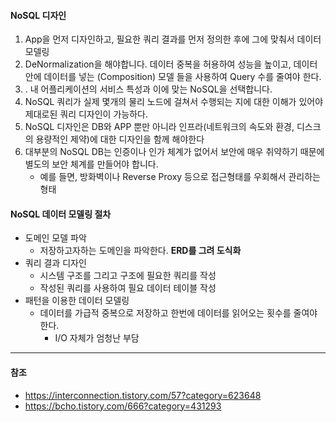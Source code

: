 #### NoSQL 디자인

1. App을 먼저 디자인하고, 필요한 쿼리 결과를 먼저 정의한 후에 그에 맞춰서 데이터 모델링
2. DeNormalization을 해야합니다. 데이터 중복을 허용하여 성능을 높이고, 데이터 안에 데이터를 넣는 (Composition) 모델 들을 사용하여 Query 수를 줄여야 한다.
3. . 내 어플리케이션의 서비스 특성과 이에 맞는 NoSQL을 선택합니다. 
4. NoSQL 쿼리가 실제 몇개의 물리 노드에 걸쳐서 수행되는 지에 대한 이해가 있어야 제대로된 쿼리 디자인이 가능하다.
5. NoSQL 디자인은 DB와 APP 뿐만 아니라 인프라(네트워크의 속도와 환경, 디스크의 용량적인 제약)에 대한 디자인을 함께 해야한다
6. 대부분의 NoSQL DB는 인증이나 인가 체계가 없어서 보안에 매우 취약하기 때문에 별도의 보안 체계를 만들어야 합니다.
   - 예를 들면, 방화벽이나 Reverse Proxy 등으로 접근형태를 우회해서 관리하는 형태



#### NoSQL 데이터 모델링 절차

- 도메인 모델 파악
  - 저장하고자하는 도메인을 파악한다. **ERD를 그려 도식화**
- 쿼리 결과 디자인
  - 시스템 구조를 그리고 구조에 필요한 쿼리를 작성
  - 작성된 쿼리를 사용하여 필요 데이터 테이블 작성
- 패턴을 이용한 데이터 모델링
  - 데이터를 가급적 중복으로 저장하고 한번에 데이터를 읽어오는 횟수를 줄여야 한다.
    - I/O 자체가 엄청난 부담





---

#### 참조

- https://interconnection.tistory.com/57?category=623648
- https://bcho.tistory.com/666?category=431293